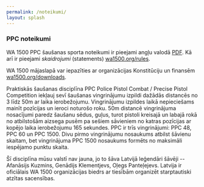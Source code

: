 ```yaml
---
permalink: /noteikumi/
layout: splash
---
```

### PPC noteikumi

WA 1500 PPC šaušanas sporta noteikumi ir pieejami angļu valodā [PDF](/assets/rules/wa1500-ppc-rulebook-2013.pdf). Kā arī ir pieejami _skaidrojumi_ (statements) [wa1500.org/rules](https://wa1500.org/rules.php).

WA 1500 mājaslapā var iepazīties ar organizācijas Konstitūciju un finansēm [wa1500.org/downloads](https://wa1500.org/downloads.php).

Praktiskās šaušanas disciplīna PPC Police Pistol Combat / Precise Pistol Competition iekļauj sevī šaušanas vingrinājumu izpildi dažādās distancēs no 3 līdz 50m ar laika ierobežojumu. Vingrinājumu izpildes laikā nepieciešams mainīt pozīcijas un ieroci noturošo roku. 50m distancē vingrinājuma nosacījumi paredz šaušanu sēdus, guļus, turot pistoli kreisajā un labajā rokā no atbilstošām aizsega pusēm pa sešiem sāvieniem no katras pozīcijas ar kopējo laika ierobežojumu 165 sekundes. PPC ir trīs vingrinājumi: PPC 48, PPC 60 un PPC 1500. Divu pirmo vingrinājumu nosaukums atbilst šāvienu skaitam, bet vingrinājuma PPC 1500 nosaukums formēts no maksimāli iespējamo punktu skaita.

Šī disciplīna mūsu valstī nav jauna, jo to šāva Latvijā leģendāri šāvēji -- Afanāsijs Kuzmins, Genādijs Klementjevs, Oļegs Panteļejevs. Latvija ir oficiālais WA 1500 organizācijas biedrs ar tiesībām organizēt starptautiski atzītas sacensības.
